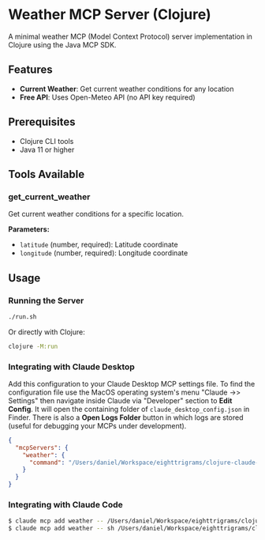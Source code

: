 # Weather MCP Server (Clojure)

A minimal weather MCP (Model Context Protocol) server implementation in Clojure using the Java MCP SDK.

## Features

- **Current Weather**: Get current weather conditions for any location
- **Free API**: Uses Open-Meteo API (no API key required)

## Prerequisites

- Clojure CLI tools
- Java 11 or higher

## Tools Available

### get_current_weather
Get current weather conditions for a specific location.

**Parameters:**
- `latitude` (number, required): Latitude coordinate
- `longitude` (number, required): Longitude coordinate

## Usage

### Running the Server

```bash
./run.sh
```

Or directly with Clojure:

```bash
clojure -M:run
```

### Integrating with Claude Desktop

Add this configuration to your Claude Desktop MCP settings file.
To find the configuration file use the MacOS operating system's menu  "Claude ->> Settings" then 
navigate inside Claude via "Developer" section to **Edit Config**. 
It will open the containing folder of `claude_desktop_config.json` in Finder. There is also
a **Open Logs Folder** button in which logs are stored (useful for debugging your MCPs under development).

```json
{
  "mcpServers": {
    "weather": {
      "command": "/Users/daniel/Workspace/eighttrigrams/clojure-claude-and-mcp-knowledge/mcp-protocol-sdk-hello-world/run.sh"
    }
  }
}
```

### Integrating with Claude Code

```sh
$ claude mcp add weather -- /Users/daniel/Workspace/eighttrigrams/clojure-claude-and-mcp-knowledge/mcp-protocol-sdk-hello-world/run.sh # or
$ claude mcp add weather -- sh /Users/daniel/Workspace/eighttrigrams/clojure-claude-and-mcp-knowledge/mcp-protocol-sdk-hello-world/run.sh
```
